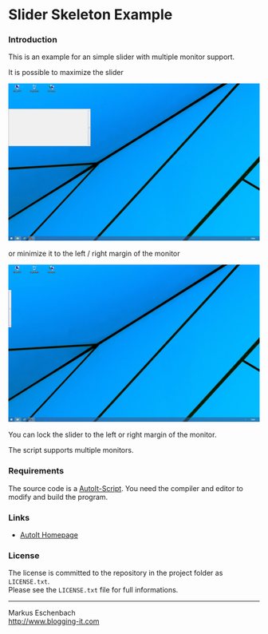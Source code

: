 Slider Skeleton Example
=======================

### Introduction

This is an example for an simple slider with multiple monitor support.  

It is possible to maximize the slider

![Slider Model Example Open](screenshot.jpg?raw=true)

or minimize it to the left / right margin of the monitor

![Slider Model Example Close](screenshot2.jpg?raw=true)

You can lock the slider to the left or right margin of the monitor.  

The script supports multiple monitors.


### Requirements

The source code is a [AutoIt-Script](http://www.autoitscript.com). You need the compiler and editor to modify and build the program. 

            
### Links

* [AutoIt Homepage](http://www.autoitscript.com)



### License
The license is committed to the repository in the project folder as `LICENSE.txt`.  
Please see the `LICENSE.txt` file for full informations.


----------------------------------

Markus Eschenbach  
http://www.blogging-it.com
